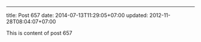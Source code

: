 ---
title: Post 657
date: 2014-07-13T11:29:05+07:00
updated: 2012-11-28T08:04:07+07:00

This is content of post 657